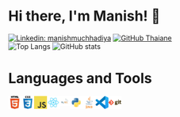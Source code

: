 # Hi there, I'm Manish! 👋

[![Linkedin: manishmuchhadiya](https://img.shields.io/badge/-manishmuchhadiya-blue?style=flat-square&logo=Linkedin&logoColor=white&linkhttps://www.linkedin.com/in/manish-muchhadiya-720859261/)](https://www.linkedin.com/in/manish-muchhadiya-720859261/)
[![GitHub Thaiane](https://img.shields.io/github/followers/manishmuchhadiya?label=follow&style=social)](https://github.com/manishmuchhadiya)
<br>
![Top Langs](https://github-readme-stats.vercel.app/api/top-langs/?username=manishmuchhadiya&layout=compact&theme=gotham&custom_title=Statistics)
![GitHub stats](https://github-readme-stats.vercel.app/api?username=manishmuchhadiya&show_icons=true&theme=radical)

# Languages and Tools


<img align="left" alt="HTML5" width="26px" src="https://raw.githubusercontent.com/github/explore/80688e429a7d4ef2fca1e82350fe8e3517d3494d/topics/html/html.png" />
<img align="left" alt="CSS3" width="26px" src="https://raw.githubusercontent.com/github/explore/80688e429a7d4ef2fca1e82350fe8e3517d3494d/topics/css/css.png" />
<img align="left" alt="JavaScript" width="26px" src="https://raw.githubusercontent.com/github/explore/80688e429a7d4ef2fca1e82350fe8e3517d3494d/topics/javascript/javascript.png" />
<img align="left" alt="React" width="26px" src="https://raw.githubusercontent.com/github/explore/80688e429a7d4ef2fca1e82350fe8e3517d3494d/topics/react/react.png" />
<img align="left" height="20" src="https://raw.githubusercontent.com/github/explore/80688e429a7d4ef2fca1e82350fe8e3517d3494d/topics/mysql/mysql.png">  

<img align="left" alt="React" width="26px" src="https://raw.githubusercontent.com/github/explore/80688e429a7d4ef2fca1e82350fe8e3517d3494d/topics/python/python.png" />
<img align="left" alt="Java" width="26px" src="https://raw.githubusercontent.com/github/explore/80688e429a7d4ef2fca1e82350fe8e3517d3494d/topics/java/java.png" />
<img align="left" alt="Visual Studio Code" width="26px" src="https://raw.githubusercontent.com/github/explore/78df643247d429f6cc873026c0622819ad797942/topics/visual-studio-code/visual-studio-code.png" />
<img align="left" alt="GitHub" width="26px" src="https://raw.githubusercontent.com/github/explore/80688e429a7d4ef2fca1e82350fe8e3517d3494d/topics/git/git.png" />


<!-- <img align="left" alt="NodeJS"  width="26px" src="https://ijs.gallerycdn.vsassets.io/extensions/ijs/reactnextjssnippets/1.6.0/1604011628777/Microsoft.VisualStudio.Services.Icons.Default" /> 
<img align="left" alt="Redux" width="26px" src="https://seeklogo.com/images/R/redux-logo-9CA6836C12-seeklogo.com.png" />
<img align="left" alt="Webpack" width="26px" src="https://webpack.js.org/icon-pwa-512x512.d3dae4189855b3a72ff9.png" />
<img align="left" alt="Styled" width="26px" src="https://cdn.hashnode.com/res/hashnode/image/upload/jbhiqodxlyhaqogfuqwy/1486104606.png?w=400&h=400&fit=crop&crop=entropy&auto=compress" /> -->
<!-- <img align="left" alt="Sass" width="26px" src="https://raw.githubusercontent.com/github/explore/80688e429a7d4ef2fca1e82350fe8e3517d3494d/topics/sass/sass.png" /> -->
